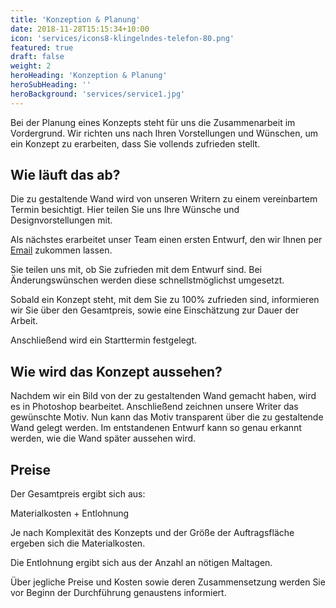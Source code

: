 ```yaml
---
title: 'Konzeption & Planung'
date: 2018-11-28T15:15:34+10:00
icon: 'services/icons8-klingelndes-telefon-80.png'
featured: true
draft: false
weight: 2
heroHeading: 'Konzeption & Planung'
heroSubHeading: ''
heroBackground: 'services/service1.jpg' 
---
```


Bei der Planung eines Konzepts steht für uns die Zusammenarbeit im Vordergrund. Wir richten uns nach Ihren Vorstellungen und Wünschen, um ein Konzept zu erarbeiten, dass Sie vollends zufrieden stellt.

## Wie läuft das ab?

Die zu gestaltende Wand wird von unseren Writern zu einem vereinbartem Termin besichtigt. Hier teilen Sie uns Ihre Wünsche und Designvorstellungen mit.

Als nächstes erarbeitet unser Team einen ersten Entwurf, den wir Ihnen per [Email](/contact/) zukommen lassen.

Sie teilen uns mit, ob Sie zufrieden mit dem Entwurf sind. Bei Änderungswünschen werden diese schnellstmöglichst umgesetzt.

Sobald ein Konzept steht, mit dem Sie zu 100% zufrieden sind, informieren wir Sie über den Gesamtpreis, sowie eine Einschätzung zur Dauer der Arbeit.

Anschließend wird ein Starttermin festgelegt.

## Wie wird das Konzept aussehen?

Nachdem wir ein Bild von der zu gestaltenden Wand gemacht haben, wird es in Photoshop bearbeitet. Anschließend zeichnen unsere Writer das gewünschte Motiv. Nun kann das Motiv transparent über die zu gestaltende Wand gelegt werden. Im entstandenen Entwurf kann so genau erkannt werden, wie die Wand später aussehen wird.

## Preise

Der Gesamtpreis ergibt sich aus:

Materialkosten + Entlohnung

Je nach Komplexität des Konzepts und der Größe der Auftragsfläche ergeben sich die Materialkosten.

Die Entlohnung ergibt sich aus der Anzahl an nötigen Maltagen.

Über jegliche Preise und Kosten sowie deren Zusammensetzung werden Sie vor Beginn der Durchführung genaustens informiert.


